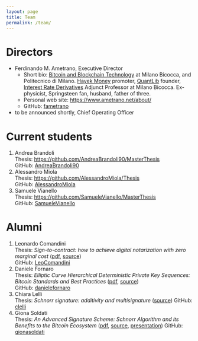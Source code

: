 ```yaml
---
layout: page
title: Team
permalink: /team/
---
```


# Directors

* Ferdinando M. Ametrano, Executive Director
  * Short bio: [Bitcoin and Blockchain Technology](https://www.ametrano.net/bbt/) at
               Milano Bicocca, and Politecnico di Milano.
               [Hayek Money](https://ssrn.com/abstract=2425270) promoter,
               [QuantLib](https://www.quantlib.org) founder,
               [Interest Rate Derivatives](https://www.ametrano.net/ird/)
               Adjunct Professor at Milano Bicocca.
               Ex-physicist, Springsteen fan, husband, father of three.
  * Personal web site: <https://www.ametrano.net/about/>
  * GitHub: [fametrano](https://github.com/fametrano)
* to be announced shortly, Chief Operating Officer

# Current students

1. Andrea Brandoli  
   Thesis: <https://github.com/AndreaBrandoli90/MasterThesis>  
   GitHub: [AndreaBrandoli90](https://github.com/AndreaBrandoli90)
2. Alessandro Miola  
   Thesis: <https://github.com/AlessandroMiola/Thesis>   
   GitHub: [AlessandroMiola](https://github.com/AlessandroMiola)
4. Samuele Vianello  
   Thesis: <https://github.com/SamueleVianello/MasterThesis>  
   GitHub: [SamueleVianello](https://github.com/SamueleVianello)

# Alumni

1. Leonardo Comandini  
   Thesis: _Sign-to-contract: how to achieve digital notarization with zero marginal cost_ ([pdf](https://www.politesi.polimi.it/bitstream/10589/140124/1/2018_04_Comandini.pdf), [source](https://github.com/LeoComandini/Thesis))  
   GitHub: [LeoComandini](https://github.com/LeoComandini)
2. Daniele Fornaro  
   Thesis: _Elliptic Curve Hierarchical Deterministic Private Key Sequences: Bitcoin Standards and Best Practices_ ([pdf](https://www.politesi.polimi.it/bitstream/10589/140112/1/2018_04_Fornaro.pdf), [source](https://github.com/danielefornaro/Tesi))  
   GitHub: [danielefornaro](https://github.com/danielefornaro)
3. Chiara Lelli  
   Thesis: _Schnorr signature: additivity and multisignature_ ([source](https://github.com/clelli/Schnorr))
   GitHub: [clelli](https://github.com/clelli)
4. Giona Soldati  
   Thesis: _An Advanced Signature Scheme: Schnorr Algorithm and its Benefits to the Bitcoin Ecosystem_ ([pdf](https://github.com/gionasoldati/thesis/blob/master/main.pdf), [source](https://github.com/gionasoldati/thesis), [presentation](https://github.com/gionasoldati/thesis/blob/master/Presentation/main.pdf))
   GitHub: [gionasoldati](https://github.com/gionasoldati)
